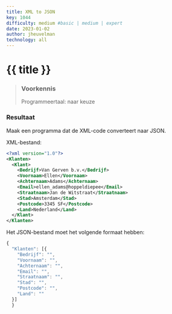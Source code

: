 ```yaml
---
title: XML to JSON
key: 1044
difficulty: medium #basic | medium | expert
date: 2023-01-02
author: jheuvelman
technology: all
---
```




# {{ title }}

> ### Voorkennis
> Programmeertaal: naar keuze

### Resultaat
Maak een programma dat de XML-code converteert naar JSON. 

XML-bestand:

```xml
<?xml version="1.0"?>
<Klanten>
  <Klant>
    <Bedrijf>Van Gerven b.v.</Bedrijf>
    <Voornaam>Ellen</Voornaam>
    <Achternaam>Adams</Achternaam>
    <Email>ellen_adams@hoppeldiepee</Email>
    <Straatnaam>Jan de Witstraat</Straatnaam>
    <Stad>Amsterdam</Stad>
    <Postcode>3345 SF</Postcode>
    <Land>Nederland</Land>
  </Klant>
</Klanten>
```

Het JSON-bestand moet het volgende formaat hebben:

```javascript
{
  "Klanten": [{
    "Bedrijf": "",
    "Voornaam": "",
    "Achternaam": "",
    "Email": "",
    "Straatnaam": "",
    "Stad": "",
    "Postcode": "",
    "Land": ""
  }]
  }      
```


